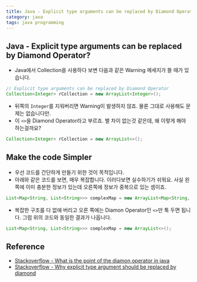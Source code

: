 ```yaml
---
title: Java - Explicit type arguments can be replaced by Diamond Operator?
category: java
tags: java programming 
---
```


## Java - Explicit type arguments can be replaced by Diamond Operator?

- Java에서 Collection을 사용하다 보변 다음과 같은 Warning 메세지가 뜰 때가 있습니다. 

```java
// Explicit type arguments can be replaced by Diamond Operator
Collection<Integer> rCollection = new ArrayList<Integer>();
```

- 뒤쪽의 `Integer`를 지워버리면 Warning이 발생하지 않죠. 물론 그대로 사용해도 문제는 없습니다만.
- 이 `<>`을 Diamond Operator라고 부르죠. 별 차이 없는것 같은데, 왜 이렇게 해야 하는걸까요?

```java
Collection<Integer> rCollection = new ArrayList<>();
```

## Make the code Simpler

- 우선 코드를 간단하게 만들기 위한 것이 목적입니다.
- 아래와 같은 코드를 보면, 매우 복잡합니다. 이러다보면 실수하기가 쉬워요. 사실 왼쪽에 이미 충분한 정보가 있는데 오른쪽에 정보가 중복으로 있는 셈이죠.

```java
List<Map<String, List<String>>> complexMap = new ArrayList<Map<String, List<String>>>();
```

- 복잡한 구조를 다 없애 버리고 오른 쪽에는 Diamon Operator인 `<>`만 툭 두면 됩니다. 그럼 위의 코드와 동일한 결과가 나옵니다.

```java
List<Map<String, List<String>>> complexMap = new ArrayList<>();
```

## Reference

- [Stackoverflow - What is the point of the diamon operator in java](https://stackoverflow.com/questions/4166966/what-is-the-point-of-the-diamond-operator-in-java-7)
- [Stackoverflow - Why explicit type argument should be replaced by diamond](https://stackoverflow.com/questions/33137417/why-explicit-type-argument-should-be-replaced-by-diamond)
